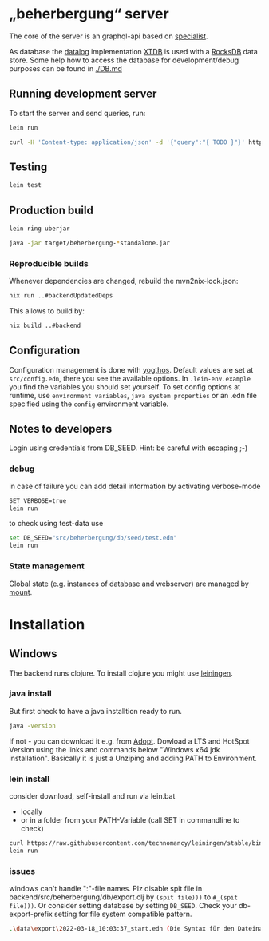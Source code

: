 # „beherbergung“ server

The core of the server is an graphql-api based on [specialist](https://github.com/ajk/specialist-server).

As database the [datalog](https://en.wikipedia.org/wiki/Datalog) implementation [XTDB](https://xtdb.com/) is used with a [RocksDB](https://rocksdb.org/) data store. Some help how to access the database for development/debug purposes can be found in [./DB.md](./DB.md)

## Running development server

To start the server and send queries, run:

```bash
lein run

curl -H 'Content-type: application/json' -d '{"query":"{ TODO }"}' http://localhost:4000/graphql
```

## Testing

```bash
lein test
```

## Production build

```bash
lein ring uberjar

java -jar target/beherbergung-*standalone.jar
```

### Reproducible builds

Whenever dependencies are changed, rebuild the mvn2nix-lock.json:

```bash
nix run ..#backendUpdatedDeps
```

This allows to build by:

```bash
nix build ..#backend
```

## Configuration

Configuration management is done with [yogthos](https://github.com/yogthos/config).
Default values are set at `src/config.edn`, there you see the available options.
In `.lein-env.example` you find the variables you should set yourself.
To set config options at runtime, use `environment variables`, `java system properties` or an .edn file specified using the `config` environment variable.

## Notes to developers

Login using credentials from DB_SEED. Hint: be careful with escaping ;-)

### debug

in case of failure you can add detail information by activating verbose-mode

```bash
SET VERBOSE=true
lein run
```

to check using test-data use 

```bash
set DB_SEED="src/beherbergung/db/seed/test.edn"
lein run
```


### State management

Global state (e.g. instances of database and webserver) are managed by [mount](https://github.com/tolitius/mount).

# Installation

## Windows

The backend runs clojure. To install clojure you might use [leiningen](https://leiningen.org/).

### java install

But first check to have a java installtion ready to run.

```bash
java -version
```

If not - you can download it e.g. from [Adopt](https://adoptopenjdk.net/installation.html#x64_win-jdk). Dowload a LTS and HotSpot Version using the links and commands below "Windows x64 jdk installation". Basically it is just a Unziping and adding PATH to Environment.

### lein install

consider download, self-install and run via lein.bat

- locally
- or in a folder from your PATH-Variable (call SET in commandline to check)

```bash
curl https://raw.githubusercontent.com/technomancy/leiningen/stable/bin/lein.bat >lein.bat
lein run
```

### issues

windows can't handle ":"-file names. Plz disable spit file in backend/src/beherbergung/db/export.clj by `(spit file)))` to `#_(spit file)))`. Or consider setting database by setting `DB_SEED`. Check your db-export-prefix setting for file system compatible pattern.

```bash
.\data\export\2022-03-18_10:03:37_start.edn (Die Syntax für den Dateinamen, Verzeichnisnamen oder die Datenträgerbezeichnung ist falsch)
```



